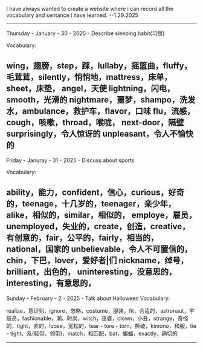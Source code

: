 I have always wanted to create a website where i can record all the vocabulary and sentance i have learned.  --1.29.2025

----------------------------------------------------------------------------------------------------------
Thursday - January - 30 - 2025 - Describe sleeping habit(习惯)

Vocabulary:

wing，翅膀，step，踩，lullaby，摇篮曲，fluffy，毛茸茸，silently，悄悄地，mattress，床单，sheet，床垫， angel，天使 lightning，闪电，smooth，光滑的 nightmare，噩梦，shampo，洗发水，ambulance，救护车，flavor，口味
flu，流感，cough，咳嗽，throad，喉咙，
next-door，隔壁
surprisingly，令人惊讶的 unpleasant，令人不愉快的
----------------------------------------------------------------------------------------------------------

Friday - Januray - 31 - 2025 - Discuss about sports

Vocabulary:

ability，能力，confident，信心，curious，好奇的，teenage，十几岁的，teenager，亲少年，alike，相似的，similar，相似的，
employe，雇员，unemployed，失业的，create，创造，creative，有创意的，fair，公平的，fairly，相当的，national，国家的
unbelievable，令人不可置信的，chin，下巴，lover，爱好者|们
nickname，绰号， brilliant，出色的，
uninteresting，没意思的， interesting，有意思的，
----------------------------------------------------------------------------------------------------------

Sunday - February - 2 - 2025 - Talk about Halloween
Vocabulary:

realize，意识到，ignore，忽略，costume，服装，fit，合适的，astronaut，宇航员，fashionable，潮、时尚，witch，巫婆，clown，小丑，strange，奇怪的，tight，紧的，loose，宽松的，tear - tore - torn，撕破，kimono，和服，tie - tight，系(鞋带，领带)，match，相匹配，bat，蝙蝠，exactly，确切的

----------------------------------------------------------------------------------------------------------